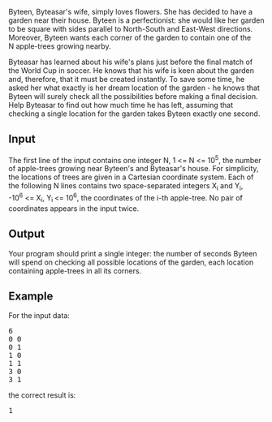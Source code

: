 <p>Byteen, Byteasar's wife, simply loves flowers. She has decided to have a garden near their house. Byteen is a perfectionist: she would like her garden to be square with sides parallel to North-South and East-West directions. Moreover, Byteen wants each corner of the garden to contain one of the N&nbsp;apple-trees growing nearby.</p>
<p>Byteasar has learned about his wife's plans just before the final match of the World Cup in soccer. He knows that his wife is keen about the garden and, therefore, that it must be created instantly. To save some time, he asked her what exactly is her dream location of the garden - he knows that Byteen will surely check all the possibilities before making a final decision. Help Byteasar to find out how much time he has left, assuming that checking a single location for the garden takes Byteen exactly one second.</p>
<h2>Input</h2>
<p>The first line of the input contains one integer N, 1 &lt;= N &lt;= 10<sup>5</sup>, the number of apple-trees growing near Byteen's and Byteasar's house. For simplicity, the locations of trees are given in a Cartesian coordinate system. Each of the following N&nbsp;lines contains two space-separated integers X<sub>i</sub>&nbsp;and Y<sub>i</sub>, -10<sup>6</sup>&nbsp;&lt;= X<sub>i</sub>, Y<sub>i </sub>&lt;= 10<sup>6</sup>, the coordinates of the i-th apple-tree. No pair of coordinates appears in the input twice.</p>
<h2>Output</h2>
<p>Your program should print a single integer: the number of seconds Byteen will spend on checking all possible locations of the garden, each location containing apple-trees in all its corners.</p>
<h2>Example</h2>
<p>For the input data:</p>
<pre>6
0 0
0 1
1 0
1 1
3 0
3 1</pre>
<p>the correct result is:</p>
<pre>1</pre>